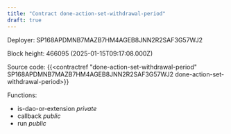 ```yaml
---
title: "Contract done-action-set-withdrawal-period"
draft: true
---
```

Deployer: SP168APDMNB7MAZB7HM4AGEB8JNN2R2SAF3G57WJ2


 



Block height: 466095 (2025-01-15T09:17:08.000Z)

Source code: {{<contractref "done-action-set-withdrawal-period" SP168APDMNB7MAZB7HM4AGEB8JNN2R2SAF3G57WJ2 done-action-set-withdrawal-period>}}

Functions:

* is-dao-or-extension _private_
* callback _public_
* run _public_
